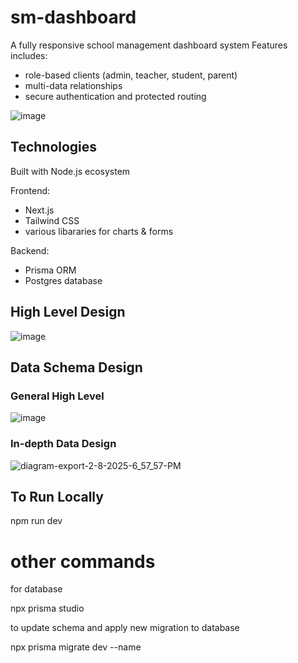 # sm-dashboard

A fully responsive school management dashboard system
Features includes:
- role-based clients (admin, teacher, student, parent)
- multi-data relationships
- secure authentication and protected routing

![image](https://github.com/user-attachments/assets/9d9b1ce6-1198-42ef-8ba8-657d254100ce)

## Technologies

Built with Node.js ecosystem

Frontend:

- Next.js
- Tailwind CSS
- various libararies for charts & forms

Backend:

- Prisma ORM
- Postgres database

## High Level Design

![image](https://github.com/user-attachments/assets/0bd90531-65b1-4cc1-897d-1b748d590141)

## Data Schema Design

### General High Level

![image](https://github.com/user-attachments/assets/802fdeae-9efe-4353-a945-10f2009b0c18)

### In-depth Data Design

![diagram-export-2-8-2025-6_57_57-PM](https://github.com/user-attachments/assets/e863e19c-8375-493d-b612-ae35c675827a)

## To Run Locally

npm run dev

# other commands
for database

npx prisma studio 


to update schema and apply new migration to database

npx prisma migrate dev --name <migration-name>


